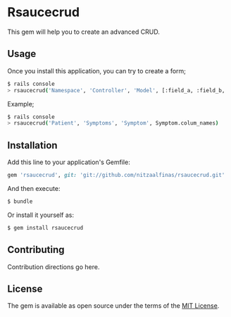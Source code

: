 # Rsaucecrud
This gem will help you to create an advanced CRUD.

## Usage
Once you install this application, you can try to create a form;
```bash
$ rails console
> rsaucecrud('Namespace', 'Controller', 'Model', [:field_a, :field_b, :field_c])
```
Example;
```bash
$ rails console
> rsaucecrud('Patient', 'Symptoms', 'Symptom', Symptom.colum_names)
```

## Installation
Add this line to your application's Gemfile:

```ruby
gem 'rsaucecrud', git: 'git://github.com/nitzaalfinas/rsaucecrud.git'
```

And then execute:
```bash
$ bundle
```

Or install it yourself as:
```bash
$ gem install rsaucecrud
```

## Contributing
Contribution directions go here.

## License
The gem is available as open source under the terms of the [MIT License](http://opensource.org/licenses/MIT).
